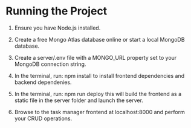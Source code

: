 # Running the Project

1. Ensure you have Node.js installed.

2. Create a free Mongo Atlas database online or start a local MongoDB database.

3. Create a server/.env file with a MONGO_URL property set to your MongoDB connection string.

4. In the terminal, run: npm install to install frontend dependencies and backend dependenies.

5. In the terminal, run: npm run deploy this will build the frontend as a static file in the server folder and launch the server.

6. Browse to the task manager frontend at localhost:8000 and perform your CRUD operations.